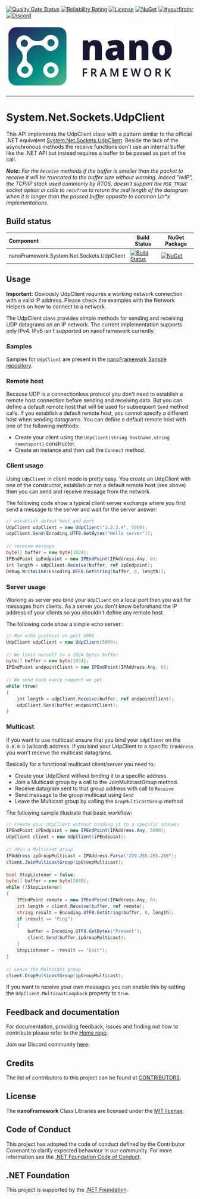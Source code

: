 [![Quality Gate Status](https://sonarcloud.io/api/project_badges/measure?project=nanoframework_System.Net.Sockets.UdpClient&metric=alert_status)](https://sonarcloud.io/dashboard?id=nanoframework_System.Net.Sockets.UdpClient) [![Reliability Rating](https://sonarcloud.io/api/project_badges/measure?project=nanoframework_System.Net.Sockets.UdpClient&metric=reliability_rating)](https://sonarcloud.io/dashboard?id=nanoframework_System.Net.Sockets.UdpClient) [![License](https://img.shields.io/badge/License-MIT-blue.svg)](LICENSE) [![NuGet](https://img.shields.io/nuget/dt/nanoFramework.System.Net.Sockets.UdpClient.svg?label=NuGet&style=flat&logo=nuget)](https://www.nuget.org/packages/nanoFramework.System.Net.Sockets.UdpClient/) [![#yourfirstpr](https://img.shields.io/badge/first--timers--only-friendly-blue.svg)](https://github.com/nanoframework/Home/blob/main/CONTRIBUTING.md) [![Discord](https://img.shields.io/discord/478725473862549535.svg?logo=discord&logoColor=white&label=Discord&color=7289DA)](https://discord.gg/gCyBu8T)

![nanoFramework logo](https://raw.githubusercontent.com/nanoframework/Home/main/resources/logo/nanoFramework-repo-logo.png)

-----

# System.Net.Sockets.UdpClient

This API implements the UdpClient class with a pattern similar to the official .NET equivalent [System.Net.Sockets.UdpClient](https://docs.microsoft.com/en-us/dotnet/api/system.net.sockets.udpclient). Beside the lack of the asynchronous methods the receive functions don't use an internal buffer like the .NET API but instead requires a buffer to be passed as part of the call.

***Note:*** *For the `Receive` methods if the buffer is smaller than the packet to receive it will be truncated to the buffer size without warning. Indeed "lwIP", the TCP/IP stack used commonly by RTOS, doesn't support the `MSG_TRUNC` socket option in calls to `recvfrom` to return the real length of the datagram when it is longer than the passed buffer opposite to common Un\*x implementations.*

## Build status

| Component | Build Status | NuGet Package |
|:-|---|---|
| nanoFramework.System.Net.Sockets.UdpClient | [![Build Status](https://dev.azure.com/nanoframework/System.Net.Sockets.UdpClient/_apis/build/status/nanoframework.System.Net.Sockets.UdpClient?repoName=nanoframework%2FSystem.Net.Sockets.UdpClient&branchName=main)](https://dev.azure.com/nanoframework/System.Net.Sockets.UdpClient/_build/latest?definitionId=92&repoName=nanoframework%2FSystem.Net.Sockets.UdpClient&branchName=main) | [![NuGet](https://img.shields.io/nuget/v/nanoFramework.System.Net.Sockets.UdpClient.svg?label=NuGet&style=flat&logo=nuget)](https://www.nuget.org/packages/nanoFramework.System.Net.Sockets.UdpClient/) |

## Usage

**Important:** Obviously UdpClient requires a working network connection with a valid IP address. Please check the examples with the Network Helpers on how to connect to a network.

The UdpClient class provides simple methods for sending and receiving UDP datagrams on an IP network. The current implementation supports only IPv4. IPv6 isn't supported on nanoFramework currently.

### Samples

Samples for `UdpClient` are present in the [nanoFramework Sample repository](https://github.com/nanoframework/Samples).

### Remote host

Because UDP is a connectionless protocol you don't need to establish a remote host connection before sending and receiving data. But you can define a default remote host that will be used for subsequent `Send` method calls. If you establish a default remote host, you cannot specify a different host when sending datagrams. You can define a default remote host with one of the following methods:

- Create your client using the `UdpClient(string hostname,string remoteport)` constructor.
- Create an instance and then call the `Connect` method.

### Client usage

Using `UdpClient` in client mode is pretty easy. You create an UdpClient with one of the constructor, establish or not a default remote host (see above) then you can send and receive message from the network. 

The following code show a typical client server exchange where you first send a message to the server and wait for the server answer:

```C#
// establish defaut host and port
UdpClient udpClient = new UdpClient("1.2.3.4", 5000);
udpClient.Send(Encoding.UTF8.GetBytes("Hello server"));

// receive message
byte[] buffer = new byte[1024];
IPEndPoint ipEndpoint = new IPEndPoint(IPAddress.Any, 0);
int length = udpClient.Receive(buffer, ref ipEndpoint);
Debug.WriteLine(Encoding.UTF8.GetString(buffer, 0, length));
```

### Server usage

Working as server you bind your `UdpClient` on a local port then you wait for messages from clients. As a server you don't know beforehand the IP address of your clients so you shouldn't define any remote host.

The following code show a simple echo server:

```C#
// Run echo protocol on port 5000
UdpClient udpClient = new UdpClient(5000); 

// We limit ourself to a 1024 bytes buffer
byte[] buffer = new byte[1024];
IPEndPoint endpointClient = new IPEndPoint(IPAddress.Any, 0);

// We send back every request we get
while (true)
{
    int length = udpClient.Receive(buffer, ref endpointClient);
    udpClient.Send(buffer,endpointClient);
}
```

### Multicast

If you want to use multicast ensure that you bind your `UdpClient` on the `0.0.0.0` (wilcard) address. If you bind your UdpClient to a specific `IPAddress` you won't receive the multicast datagrams.

Basically for a functional multicast client/server you need to:

- Create your UdpClient without binding it to a specific address.
- Join a Multicast group by a call to the JoinMulticastGroup method.
- Receive datagram sent to that group address with call to `Receive`
- Send message to the group multicast using `Send`
- Leave the Multicast group by calling the `DropMulticastGroup` method

The following sample illustrate that basic workflow:

```C#
// Create your UdpClient without binding it to a specific address
IPEndPoint iPEndpoint = new IPEndPoint(IPAddress.Any, 5000);
UdpClient client = new UdpClient(iPEndpoint);

// Join a Multicast group
IPAddress ipGroupMulticast = IPAddress.Parse("239.255.255.250");
client.JoinMulticastGroup(ipGroupMulticast);

bool StopListener = false;
byte[] buffer = new byte[2048];
while (!StopListener)
{
    IPEndPoint remote = new IPEndPoint(IPAddress.Any, 0);
    int length = client.Receive(buffer, ref remote);
    string result = Encoding.UTF8.GetString(buffer, 0, length);
    if (result == "Ping")
    {
        buffer = Encoding.UTF8.GetBytes("Present");
        client.Send(buffer,ipGroupMulticast);
    }
    StopListener = (result == "Exit");
}

// Leave the Multicast group
client.DropMulticastGroup(ipGroupMulticast);
```

If you want to receive your own messages you can enable this by setting the `UdpClient.MulticastLoopback` property to `true`.

## Feedback and documentation

For documentation, providing feedback, issues and finding out how to contribute please refer to the [Home repo](https://github.com/nanoframework/Home).

Join our Discord community [here](https://discord.gg/gCyBu8T).

## Credits

The list of contributors to this project can be found at [CONTRIBUTORS](https://github.com/nanoframework/Home/blob/main/CONTRIBUTORS.md).

## License

The **nanoFramework** Class Libraries are licensed under the [MIT license](LICENSE.md).

## Code of Conduct

This project has adopted the code of conduct defined by the Contributor Covenant to clarify expected behaviour in our community.
For more information see the [.NET Foundation Code of Conduct](https://dotnetfoundation.org/code-of-conduct).

## .NET Foundation

This project is supported by the [.NET Foundation](https://dotnetfoundation.org).
